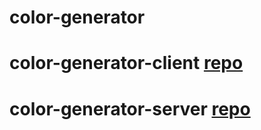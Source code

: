 # color-generator

# color-generator-client [repo](https://github.com/itskawsarjamil/color-generator-client)

# color-generator-server [repo](https://github.com/itskawsarjamil/color-generator-server)
